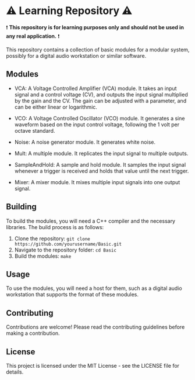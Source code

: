 # :warning: Learning Repository :warning:

:exclamation: **This repository is for learning purposes only and should not be used in any real application.** :exclamation:

This repository contains a collection of basic modules for a modular system, possibly for a digital audio workstation or similar software.

## Modules

- VCA: A Voltage Controlled Amplifier (VCA) module. It takes an input signal and a control voltage (CV), and outputs the input signal multiplied by the gain and the CV. The gain can be adjusted with a parameter, and can be either linear or logarithmic.

- VCO: A Voltage Controlled Oscillator (VCO) module. It generates a sine waveform based on the input control voltage, following the 1 volt per octave standard.

- Noise: A noise generator module. It generates white noise.

- Mult: A multiple module. It replicates the input signal to multiple outputs.

- SampleAndHold: A sample and hold module. It samples the input signal whenever a trigger is received and holds that value until the next trigger.

- Mixer: A mixer module. It mixes multiple input signals into one output signal.

## Building

To build the modules, you will need a C++ compiler and the necessary libraries. The build process is as follows:

1. Clone the repository: `git clone https://github.com/yourusername/Basic.git`
2. Navigate to the repository folder: `cd Basic`
3. Build the modules: `make`

## Usage

To use the modules, you will need a host for them, such as a digital audio workstation that supports the format of these modules.

## Contributing

Contributions are welcome! Please read the contributing guidelines before making a contribution.

## License

This project is licensed under the MIT License - see the LICENSE file for details.